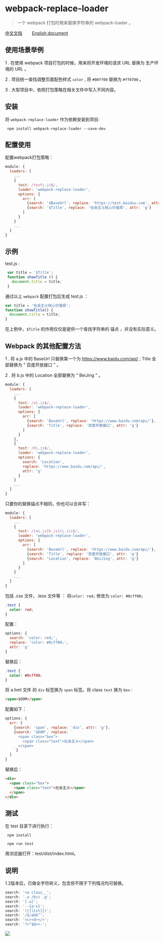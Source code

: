 # webpack-replace-loader
> 一个 webpack 打包时用来替换字符串的 webpack-loader 。

[中文文档](https://github.com/beautifulBoys/webpack-replace-loader)　　 [English document](https://github.com/beautifulBoys/webpack-replace-loader/tree/master/docs)

## 使用场景举例
1 . 在使用 webpack 项目打包的时候，用来将开发环境的请求 URL 替换为 生产环境的 URL 。

2 . 项目统一查找调整页面配色样式 `color` , 将 `#00ff00` 替换为 `#ff0700` 。

3 . 大型项目中，依照打包策略在相关文件中写入不同内容。


## 安装

将 `webpack-replace-loader` 作为依赖安装到项目:
```shell
 npm install webpack-replace-loader --save-dev
```
## 配置使用
配置webpack打包策略：
```js
module: {
  loaders: [
    ...
    {
      test: /test\.js$/,
      loader: 'webpack-replace-loader',
      options: {
        arr: [
          {search: '$BaseUrl', replace: 'https://test.baiduu.com', attr: 'g'},
          {search: '$Title', replace: '社会主义核心价值观', attr: 'g'}
        ]
      }
    }
    ...
  ]
}
```

## 示例
 test.js :
 ```js
  var title = '$Title';
  function showTitle () {
    document.title = title;
  }
 ```
 通过以上 `webpack` 配置打包后生成 test.js ：

```js
var title = '社会主义核心价值观';
function showTitle() {
  document.title = title;
}
```
在上例中，`$Title` 的作用仅仅是提供一个查找字符串的 锚点 ，并没有实际意义。

## Webpack 的其他配置方法
1 . 将 a.js 中的 BaseUrl 只替换第一个为 https://www.baidu.com/api/ ; Title 全部替换为 " 百度开放接口 " 。

2 . 将 b.js 中的 Location 全部替换为 " BeiJing " 。

```js
module: {
  loaders: [
    ...
    {
      test: /a\.js$/,
      loader: 'webpack-replace-loader',
      options: {
        arr: [
          {search: 'BaseUrl', replace: 'https://www.baidu.com/api/'},
          {search: 'Title', replace: '百度开放接口', attr: 'g'}
        ]
      }
    },
    {
      test: /b\.js$/,
      loader: 'webpack-replace-loader',
      options: {
        search: 'Location',
        replace: 'https://www.baidu.com/api/',
        attr: 'g'
      }
    }
    ...
  ]
}
```
只要你的替换锚点不相同，你也可以合并写：

```js
module: {
  loaders: [
    ...
    {
      test: /(a\.js|b.js|c\.js)$/,
      loader: 'webpack-replace-loader',
      options: {
        arr: [
          {search: 'BaseUrl', replace: 'https://www.baidu.com/api/'},
          {search: 'Title', replace: '百度开放接口', attr: 'g'}
          {search: 'Location', replace: 'BeiJing', attr: 'g'}
        ]
      }
    }
    ...
  ]
}
```
包括 .css 文件，.less 文件等 ： 将`color: red;` 修改为 `color: #0cff00;`
```css
.test {
  color: red;
}
```
配置：
```js
options: {
  search: 'color: red;',
  replace: 'color: #0cff00;',
  attr: 'g'
}
```
替换后：
```css
.test {
  color: #0cff00;
}
```

 将 a.hml 文件 的 `div` 标签换为 `span` 标签。将 class `text` 换为 `box` :

```html
<span>$DOM</span>
```
配置如下：
```js
options: {
  arr: [
    {search: 'span', replace: 'div', attr: 'g'},
    {search: '$DOM', replace: `
      <span class="box">
        <span class="text">社会主义</span>
      </span>
    `}
  ]
}
```

替换后：
```html
<div>
  <span class="box">
    <span class="text">社会主义</span>
  </span>
</div>
```

## 测试
在 test 目录下进行执行：
```shell
 npm install
```
```shell
 npm run test
```
用浏览器打开：test/dist/index.html。

## 说明
1.2版本后，已做全字符转义，包含但不限于下列情况均可替换。
```js
search: '<a class__';
search: '.a /bcc .g';
search: '[.a]';
search: '--{a-x}';
search: '({[list]})';
search: '/$/abb^';
search: '<c><d></>';
search: '?+^$@><-';
```

<img src="https://raw.githubusercontent.com/beautifulBoys/webpack-replace-loader/master/test/test.png">
